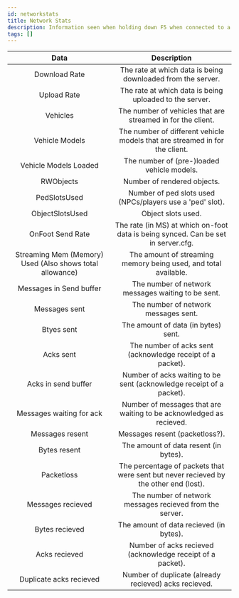 ```yaml
---
id: networkstats
title: Network Stats
description: Information seen when holding down F5 when connected to a server.
tags: []
---
```



**Data**|**Description**
:-----:|:-----:
Download Rate|The rate at which data is being downloaded from the server.
Upload Rate|The rate at which data is being uploaded to the server.
Vehicles|The number of vehicles that are streamed in for the client.
Vehicle Models|The number of different vehicle models that are streamed in for the client.
Vehicle Models Loaded|The number of (pre-)loaded vehicle models.
RWObjects|Number of rendered objects.
PedSlotsUsed|Number of ped slots used (NPCs/players use a 'ped' slot).
ObjectSlotsUsed|Object slots used.
OnFoot Send Rate|The rate (in MS) at which on-foot data is being synced. Can be set in server.cfg.
Streaming Mem (Memory) Used (Also shows total allowance)|The amount of streaming memory being used, and total available.
Messages in Send buffer|The number of network messages waiting to be sent.
Messages sent|The number of network messages sent.
Btyes sent|The amount of data (in bytes) sent.
Acks sent|The number of acks sent (acknowledge receipt of a packet).
Acks in send buffer|Number of acks waiting to be sent (acknowledge receipt of a packet).
Messages waiting for ack|Number of messages that are waiting to be acknowledged as recieved.
Messages resent|Messages resent (packetloss?).
Bytes resent|The amount of data resent (in bytes).
Packetloss|The percentage of packets that were sent but never recieved by the other end (lost).
Messages recieved|The number of network messages recieved from the server.
Bytes recieved|The amount of data recieved (in bytes).
Acks recieved|Number of acks recieved (acknowledge receipt of a packet).
Duplicate acks recieved|Number of duplicate (already recieved) acks recieved.

